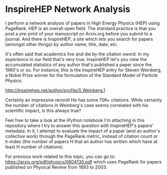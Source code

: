 # InspireHEP Network Analysis
I perform a network analysis of papers in High Energy Physics (HEP) using PageRank.
HEP is an overall open field. The standard practice is that you post a pre-print of your manuscript on 
Arxiv.org before you submit to a journal. And there is InspireHEP, a site which lets you search for papers (amongst other things) by author name, title, date, etc.

It's often said that academics live and die by the citation sword. In my experience in our field that's very true.
InspireHEP let's you view the accumulated statistics of any author that's published a paper since the 1960's or so.
For instance, this is the InspireHEP entry for Steven Weinberg, a Nobel Prize winner for the formulation of the Standard Model of Particle Physics.

http://inspirehep.net/author/profile/S.Weinberg.1

Certainly an impressive record! He has some 70K+ citations. While certainly the number of citations in Weinberg's case seems correlated with his scientific impact, is this always true?

Feel free to take a look at the iPython notebook I'm attaching in this repository where I try to answer this question with InspireHEP's papers' metadata. In it, I attempt to evaluate the impact of a paper (and an author's collective work) through  the PageRank metric, instead of citation count or h-index (the number of papers H that an author has written which have at least H number of citations).

For previous work related to this topic, you can go to:
https://arxiv.org/pdf/physics/0604130.pdf which uses PageRank for papers published on Physical Review from 1893 to 2003.





